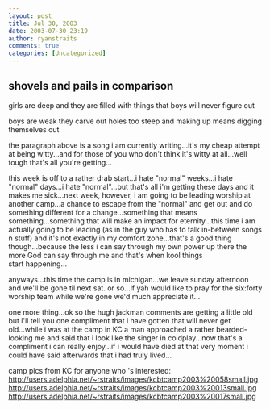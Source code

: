 ```yaml
---
layout: post
title: Jul 30, 2003
date: 2003-07-30 23:19
author: ryanstraits
comments: true
categories: [Uncategorized]
---
```

shovels and pails in comparison
---
girls are deep
and they are filled with things
that boys will never figure out

boys are weak
they carve out holes too steep
and making up means
digging themselves out

the paragraph above is a song i am currently writing...it's my cheap attempt at being witty...and for those of you who don't think it's witty at all...well tough that's all you're getting...

this week is off to a rather drab start...i hate "normal" weeks...i hate "normal" days...i hate "normal"...but that's all i'm getting these days and it makes me sick...next week, however, i am going to be leading worship at another camp...a chance to escape from the "normal" and get out and do something different for a change...something that means something...something that will make an impact for eternity...this time i am actually going to be leading (as in the guy who has to talk in-between songs n stuff) and it's not exactly in my comfort zone...that's a good thing though...because the less i can say through my own power up there the more God can say through me and that's when kool things start happening...

anyways...this time the camp is in michigan...we leave sunday afternoon and we'll be gone til next sat. or so...if yah would like to pray for the six:forty worship team while we're gone we'd much appreciate it...

one more thing...ok so the hugh jackman comments are getting a little old but i'll tell you one compliment that i have gotten that will never get old...while i was at the camp in KC a man approached a rather bearded-looking me and said that i look like the singer in coldplay...now that's a compliment i can really enjoy...if i would have died at that very moment i could have said afterwards that i had truly lived...

camp pics from KC for anyone who 's interested:
<a href="http://users.adelphia.net/~rstraits/images/kcbtcamp2003%20058small.jpg" target="_new">http://users.adelphia.net/~rstraits/images/kcbtcamp2003%20058small.jpg</a>
<a href="http://users.adelphia.net/~rstraits/images/kcbtcamp2003%20013small.jpg" target="_new">http://users.adelphia.net/~rstraits/images/kcbtcamp2003%20013small.jpg</a>
<a href="http://users.adelphia.net/~rstraits/images/kcbtcamp2003%20017small.jpg" target="_new">http://users.adelphia.net/~rstraits/images/kcbtcamp2003%20017small.jpg</a>
